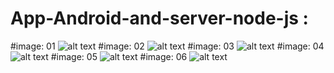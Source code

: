 # App-Android-and-server-node-js :
#image: 01
![alt text](https://github.com/djamelzerrouki/-App-Android-and-server-node-js/blob/master/image%20App%20salat/salat1.PNG)
#image: 02
![alt text](https://github.com/djamelzerrouki/-App-Android-and-server-node-js/blob/master/image%20App%20salat/salat2.PNG)
#image: 03
![alt text](https://github.com/djamelzerrouki/-App-Android-and-server-node-js/blob/master/image%20App%20salat/salat3.PNG)
#image: 04
![alt text](https://github.com/djamelzerrouki/-App-Android-and-server-node-js/blob/master/image%20App%20salat/salat4.PNG)
#image: 05
![alt text](https://github.com/djamelzerrouki/-App-Android-and-server-node-js/blob/master/image%20App%20salat/salat5.PNG)
#image: 06
![alt text](https://github.com/djamelzerrouki/-App-Android-and-server-node-js/blob/master/image%20App%20salat/salat6.PNG)
